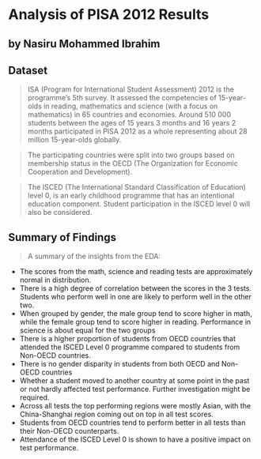 # Analysis of PISA 2012 Results
## by Nasiru Mohammed Ibrahim


## Dataset

> ISA (Program for International Student Assessment) 2012 is the programme’s 5th survey. It assessed the competencies of 15-year-olds in reading, mathematics and science (with a focus on mathematics) in 65 countries and economies. Around 510 000 students between the ages of 15 years 3 months and 16 years 2 months participated in PISA 2012 as a whole representing about 28 million 15-year-olds globally.

>The participating countries were split into two groups based on membership status in the OECD (The Organization for Economic Cooperation and Development).

>The ISCED (The International Standard Classification of Education) level 0, is an early childhood programme that has an intentional education component. Student participation in the ISCED level 0 will also be considered.

## Summary of Findings

> A summary of the insights from the EDA:
<ul>
  <li>The scores from the math, science and reading tests are approximately normal in distribution.</li>
  <li>There is a high degree of correlation between the scores in the 3 tests. Students who perform well in one are likely to perform well in the other two.</li>
  <li>When grouped by gender, the male group tend to score higher in math, while the female group tend to score higher in reading. Performance in science is about equal for the two groups</li>
  <li>There is a higher proportion of students from OECD countries that attended the ISCED Level 0 programme compared to students from Non-OECD countries.</li>
  <li>There is no gender disparity in students from both OECD and Non-OECD countries</li>
  <li>Whether a student moved to another country at some point in the past or not hardly affected test performance. Further investigation might be required.</li>
  <li>Across all tests the top performing regions were mostly Asian, with the China-Shanghai region coming out on top in all test scores.</li>
  <li>Students from OECD countries tend to perform better in all tests than their Non-OECD counterparts.</li>
  <li>Attendance of the ISCED Level 0 is shown to have a positive impact on test performance.</li>
</ul>
